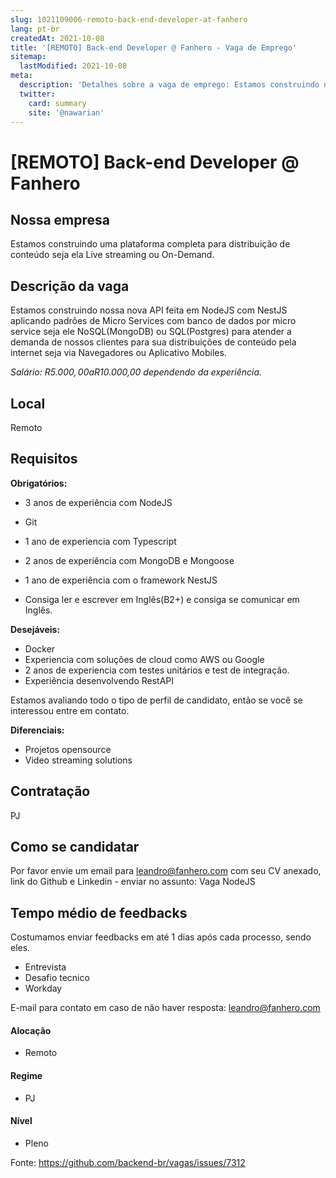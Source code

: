 ```yaml
---
slug: 1021109006-remoto-back-end-developer-at-fanhero
lang: pt-br
createdAt: 2021-10-08
title: '[REMOTO] Back-end Developer @ Fanhero - Vaga de Emprego'
sitemap:
  lastModified: 2021-10-08
meta:
  description: 'Detalhes sobre a vaga de emprego: Estamos construindo nossa nova API feita em NodeJS com NestJS aplicando padrões de Micro Services com banco de dados por micro service seja ele NoSQL(MongoDB) ou SQL(Postgres) para atender a demanda de nossos clientes para sua distribuições de conteúdo pela internet seja via Navegadores ou Aplicativo Mobiles. *Salário: R$5.000,00 a R$10.000,00 dependendo da experiência.*'
  twitter:
    card: summary
    site: '@nawarian'
---
```


# [REMOTO] Back-end Developer @ Fanhero

## Nossa empresa

Estamos construindo uma plataforma completa para distribuição de conteúdo seja ela Live streaming ou On-Demand.

## Descrição da vaga

Estamos construindo nossa nova API feita em NodeJS com NestJS aplicando padrões de Micro Services com banco de dados por micro service seja ele NoSQL(MongoDB) ou SQL(Postgres) para atender a demanda de nossos clientes para sua distribuições de conteúdo pela internet seja via Navegadores ou Aplicativo Mobiles.

*Salário: R$5.000,00 a R$10.000,00 dependendo da experiência.*

## Local

Remoto

## Requisitos

**Obrigatórios:**
- 3 anos de experiência com NodeJS
- Git
- 1 ano de experiencia com Typescript
- 2 anos de experiência com MongoDB e Mongoose
- 1 ano de experiência com o framework NestJS

- Consiga ler e escrever em Inglês(B2+) e consiga se comunicar em Inglês.

**Desejáveis:**
- Docker
- Experiencia com soluções de cloud como AWS ou Google
- 2 anos de experiencia com testes unitários e test de integração.
- Experiência desenvolvendo RestAPI

Estamos avaliando todo o tipo de perfil de candidato, então se você se interessou entre em contato.

**Diferenciais:**
- Projetos opensource
- Video streaming solutions

## Contratação

PJ

## Como se candidatar

Por favor envie um email para leandro@fanhero.com com seu CV anexado, link do Github e Linkedin - enviar no assunto: Vaga NodeJS

## Tempo médio de feedbacks

Costumamos enviar feedbacks em até 1 dias após cada processo, sendo eles.
- Entrevista
- Desafio tecnico
- Workday

E-mail para contato em caso de não haver resposta: leandro@fanhero.com


#### Alocação
- Remoto

#### Regime
- PJ

#### Nível
- Pleno




Fonte: https://github.com/backend-br/vagas/issues/7312